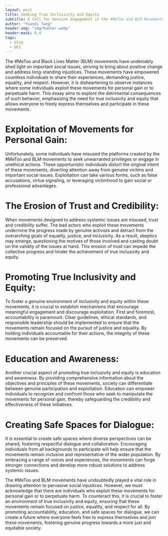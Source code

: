 ```yaml
---
layout: post
title: Seeking True Inclusivity and Equity
subtitle: A Call for Genuine Engagement in the #MeToo and BLM Movements
author: "Yuandi Tang"
header-img: "img/hunter.webp"
header-mask: 0.4
tags:
  - blog
  - DEI
---
```

The #MeToo and Black Lives Matter (BLM) movements have undeniably shed light on important social issues, striving to bring about positive change and address long-standing injustices. These movements have empowered countless individuals to share their experiences, demanding justice, equality, and respect. However, it is disheartening to observe instances where some individuals exploit these movements for personal gain or to perpetuate harm. This essay aims to explore the detrimental consequences of such behavior, emphasizing the need for true inclusivity and equity that allows everyone to freely express themselves and participate in these movements.

# Exploitation of Movements for Personal Gain:
Unfortunately, some individuals have misused the platforms created by the #MeToo and BLM movements to seek unwarranted privileges or engage in unethical actions. These opportunistic individuals distort the original intent of these movements, diverting attention away from genuine victims and important social issues. Exploitation can take various forms, such as false accusations, virtue signaling, or leveraging victimhood to gain social or professional advantages.

# The Erosion of Trust and Credibility:
When movements designed to address systemic issues are misused, trust and credibility suffer. The bad actors who exploit these movements undermine the progress made by genuine activists and detract from the overarching goals of equality, justice, and inclusivity. As a result, skeptics may emerge, questioning the motives of those involved and casting doubt on the validity of the issues at hand. This erosion of trust can impede the collective progress and hinder the achievement of true inclusivity and equity.

# Promoting True Inclusivity and Equity:
To foster a genuine environment of inclusivity and equity within these movements, it is crucial to establish mechanisms that encourage meaningful engagement and discourage exploitation. First and foremost, accountability is paramount. Clear guidelines, ethical standards, and responsible leadership should be implemented to ensure that the movements remain focused on the pursuit of justice and equality. By holding individuals accountable for their actions, the integrity of these movements can be preserved.

# Education and Awareness:
Another crucial aspect of promoting true inclusivity and equity is education and awareness. By providing comprehensive information about the objectives and principles of these movements, society can differentiate between genuine participation and exploitation. Education can empower individuals to recognize and confront those who seek to manipulate the movements for personal gain, thereby safeguarding the credibility and effectiveness of these initiatives.

# Creating Safe Spaces for Dialogue:
It is essential to create safe spaces where diverse perspectives can be shared, fostering respectful dialogue and collaboration. Encouraging individuals from all backgrounds to participate will help ensure that the movements remain inclusive and representative of the wider population. By embracing a range of voices and experiences, the movements can forge stronger connections and develop more robust solutions to address systemic issues.

The #MeToo and BLM movements have undoubtedly played a vital role in drawing attention to pervasive social injustices. However, we must acknowledge that there are individuals who exploit these movements for personal gain or to perpetuate harm. To counteract this, it is crucial to foster an environment of true inclusivity and equity, ensuring that these movements remain focused on justice, equality, and respect for all. By promoting accountability, education, and safe spaces for dialogue, we can create a future where everyone feels free to express themselves and join these movements, fostering genuine progress towards a more just and equitable society.

